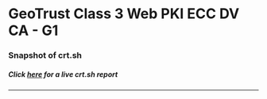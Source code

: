 # GeoTrust Class 3 Web PKI ECC DV CA - G1
### Snapshot of crt.sh
##### Click [here](https://crt.sh/?q=C5EC255AB59DA091F587B9CE1461BDD63A7D56411E499F24FD9C5E1CFA8A3FE0) for a live crt.sh report

---
